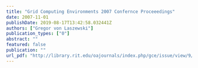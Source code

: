```yaml
---
title: "Grid Computing Environments 2007 Confernce Proceeedings"
date: 2007-11-01
publishDate: 2019-08-17T13:42:58.032441Z
authors: ["Gregor von Laszewski"]
publication_types: ["0"]
abstract: ""
featured: false
publication: ""
url_pdf: "http://library.rit.edu/oajournals/index.php/gce/issue/view/9/showToc"
---
```



